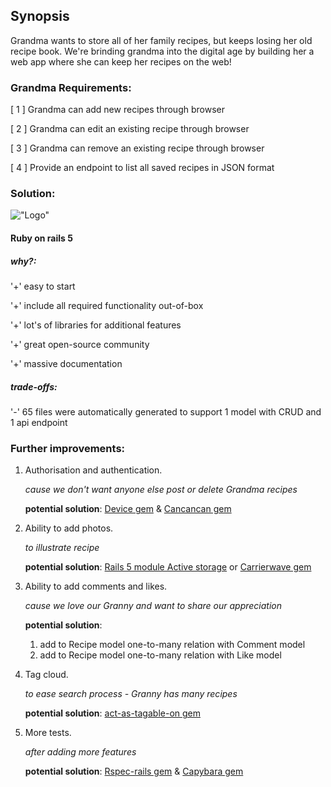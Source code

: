 ## SynopsisGrandma wants to store all of her family recipes, but keeps losing her old recipe book. We're brinding grandma into the digital age by building her a web app where she can keep her recipes on the web!### Grandma Requirements: [ 1 ] Grandma can add new recipes through browser [ 2 ] Grandma can edit an existing recipe through browser [ 3 ] Grandma can remove an existing recipe through browser [ 4 ] Provide an endpoint to list all saved recipes in JSON format### Solution:!["Logo"][logo]#### Ruby on rails 5[logo]: http://www.busation.com/assets/ror-3e6d1bb522b24da81044506358d758bc.jpg "Logo"##### why?: '+' easy to start'+' include all required functionality out-of-box'+' lot's of libraries for additional features'+' great open-source community'+' massive documentation##### trade-offs:'-' 65 files were automatically generated to support 1 model with CRUD and 1 api endpoint### Further improvements:1. Authorisation and authentication.     *cause we don't want anyone else post or delete Grandma recipes*     **potential solution**: [Device gem](https://github.com/plataformatec/devise) & [Cancancan gem](https://github.com/CanCanCommunity/cancancan)2. Ability to add photos.         *to illustrate recipe*        **potential solution**: [Rails 5 module Active storage](https://edgeguides.rubyonrails.org/active_storage_overview.html) or [Carrierwave gem](https://github.com/carrierwaveuploader/carrierwave)3. Ability to add comments and likes.        *cause we love our Granny and want to share our appreciation*        **potential solution**:     1) add to Recipe model one-to-many relation with Comment model    2) add to Recipe model one-to-many relation with Like model4. Tag cloud.        *to ease search process - Granny has many recipes*        **potential solution**: [act-as-tagable-on gem](https://github.com/mbleigh/acts-as-taggable-on)5. More tests.        *after adding more features*        **potential solution**: [Rspec-rails gem](https://github.com/rspec/rspec-rails) & [Capybara gem](https://github.com/teamcapybara/capybara)